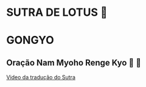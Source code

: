 # SUTRA DE LOTUS :pray: 

# GONGYO

## Oração Nam Myoho Renge Kyo :pray: :prayer_beads:  
[Video da tradução do Sutra](https://www.youtube.com/watch?v=7CRdqWUA-ps&ab_channel=carlo0xavier)
